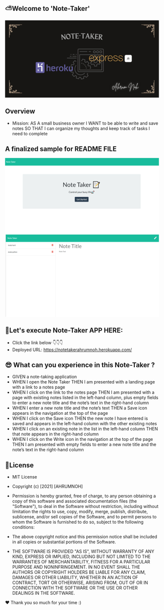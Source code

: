 ## ⛅Welcome to 'Note-Taker'

![Title](https://github.com/ahrumnoh/note-taker/blob/main/public/assets/images/Note-Taker.jpg?raw=true)



## Overview

* Mission: AS A small business owner
I WANT to be able to write and save notes
SO THAT I can organize my thoughts and keep track of tasks I need to complete



## A finalized sample for README FILE
![README FILE](https://github.com/ahrumnoh/note-taker/blob/main/public/assets/images/2021-08-15%20(10).png?raw=true)
![README FILE](https://github.com/ahrumnoh/note-taker/blob/main/public/assets/images/2021-08-15%20(11).png?raw=true)



## 🚩Let's execute Note-Taker APP HERE:
* Click the link below 👇👇👇
* Deployed URL: https://notetakerahrumnoh.herokuapp.com/



## 😎 What can you experience in this Note-Taker ?

* GIVEN a note-taking application
* WHEN I open the Note Taker
THEN I am presented with a landing page with a link to a notes page
* WHEN I click on the link to the notes page
THEN I am presented with a page with existing notes listed in the left-hand column, plus empty fields to enter a new note title and the note’s text in the right-hand column
* WHEN I enter a new note title and the note’s text
THEN a Save icon appears in the navigation at the top of the page
* WHEN I click on the Save icon
THEN the new note I have entered is saved and appears in the left-hand column with the other existing notes
* WHEN I click on an existing note in the list in the left-hand column
THEN that note appears in the right-hand column
* WHEN I click on the Write icon in the navigation at the top of the page
THEN I am presented with empty fields to enter a new note title and the note’s text in the right-hand column




## 🚩License

* MIT License
* Copyright (c) [2021] [AHRUMNOH]

* Permission is hereby granted, free of charge, to any person obtaining a copy
of this software and associated documentation files (the "Software"), to deal
in the Software without restriction, including without limitation the rights
to use, copy, modify, merge, publish, distribute, sublicense, and/or sell
copies of the Software, and to permit persons to whom the Software is
furnished to do so, subject to the following conditions:

* The above copyright notice and this permission notice shall be included in all
copies or substantial portions of the Software.

* THE SOFTWARE IS PROVIDED "AS IS", WITHOUT WARRANTY OF ANY KIND, EXPRESS OR
IMPLIED, INCLUDING BUT NOT LIMITED TO THE WARRANTIES OF MERCHANTABILITY,
FITNESS FOR A PARTICULAR PURPOSE AND NONINFRINGEMENT. IN NO EVENT SHALL THE
AUTHORS OR COPYRIGHT HOLDERS BE LIABLE FOR ANY CLAIM, DAMAGES OR OTHER
LIABILITY, WHETHER IN AN ACTION OF CONTRACT, TORT OR OTHERWISE, ARISING FROM,
OUT OF OR IN CONNECTION WITH THE SOFTWARE OR THE USE OR OTHER DEALINGS IN THE
SOFTWARE.


❤ Thank you so much for your time :)

